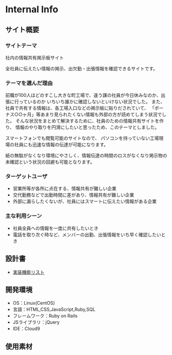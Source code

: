 # Internal Info

## サイト概要
### サイトテーマ
社内の情報共有掲示板サイト

全社員に伝えたい情報の掲示、出欠勤・出張情報を確認できるサイトです。

### テーマを選んだ理由
前職が100人ほどのすこし大きな町工場で、違う課の社員が今日休みなのか、出張に行っているのか
いちいち誰かに確認しないといけない状況でした。
また、社員で共有する情報は、各工場入口などの掲示板に貼りだされていて、
「ボーナス○○ヶ月」等あまり見られたくない情報も外部の方が読めてしまう状況でした。
そんな状況をまとめて解決するために、社員のための情報共有サイトを作り、
情報のやり取りを円滑にしたいと思ったため、このテーマとしました。

スマートフォンでも閲覧可能のサイトなので、
パソコンを持っていない工場現場の社員にも迅速な情報の伝達が可能になります。

紙の無駄がなくなり環境にやさしく、情報伝達の時間のロスがなくなり掲示物の未確認という状況の回避も可能となります。

### ターゲットユーザ
- 営業所等が各所に点在する、情報共有が難しい企業
- 交代勤務などで出勤時間に差があり、情報共有が難しい企業
- 外部に漏らしたくないが、社員にはスマートに伝えたい情報がある企業


### 主な利用シーン
- 社員全員への情報を一度に共有したいとき
- 電話を取り次ぐ時など、メンバーの出勤、出張情報をいち早く確認したいとき

## 設計書
- [実装機能リスト](https://docs.google.com/spreadsheets/d/19hFwsgtIIJKSIGUVP92h8Q9lnRBWw2e1jn_gSe2VaCI/edit?usp=sharing)
## 開発環境
- OS：Linux(CentOS)
- 言語：HTML,CSS,JavaScript,Ruby,SQL
- フレームワーク：Ruby on Rails
- JSライブラリ：jQuery
- IDE：Cloud9

## 使用素材


